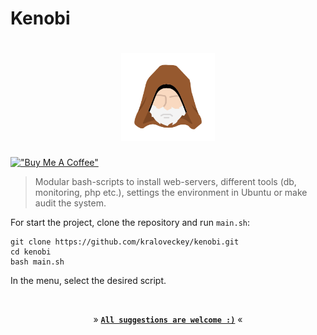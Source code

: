 # Kenobi

<h1 align="center">
  <a href="https://github.com/kraloveckey/kenobi"><img src="img/kenobi.png" width=150 height=140 lt="Kenobi"></a>
</h1>

[!["Buy Me A Coffee"](https://www.buymeacoffee.com/assets/img/custom_images/orange_img.png)](https://www.buymeacoffee.com/kraloveckey)

> Modular bash-scripts to install web-servers, different tools (db, monitoring, php etc.), settings the environment in Ubuntu or make audit the system. 

For start the project, clone the repository and run `main.sh`:

```shell
git clone https://github.com/kraloveckey/kenobi.git
cd kenobi
bash main.sh
```

In the menu, select the desired script.

<br>

<p align="center">
» <b><code><a href="https://github.com/kraloveckey/kenobi/issues">All suggestions are welcome :)</a></code></b> «
</p>

<br>

